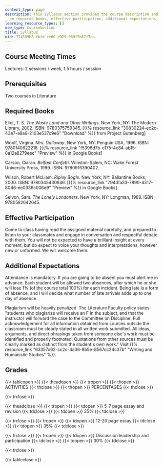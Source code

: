 ```yaml
---
content_type: page
description: This syllabus section provides the course description and information
  on required books, effective participation, additional expectations, and grading.
learning_resource_types: []
ocw_type: CourseSection
title: Syllabus
uid: 774389b8-fbfd-ce60-e929-069f5b67f7ea
---
```


Course Meeting Times
--------------------

Lectures: 2 sessions / week, 1.5 hours / session

Prerequisites
-------------

Two courses in Literature

Required Books
--------------

Eliot, T. S. _The Waste Land and Other Writings_. New York, NY: The Modern Library, 2002. ISBN: 9780375759345. \[{{% resource_link "30830224-ec2c-43e7-a9a6-2103e537c9e6" "Download" %}} from Project Gutenberg\]

Woolf, Virgina. _Mrs. Dalloway_. New York, NY: Penguin USA, 1996. ISBN: 9780140622218. \[{{% resource_link "f5396d7b-e175-4c84-ab15-8a12a8279eec" "Preview" %}} in Google Books\]

Carson, Ciaran. _Belfast Confetti_. Winston-Salem, NC: Wake Forest University Press, 1989. ISBN: 9780916390402.

Wilson, Robert McLiam. _Ripley Bogle_. New York, NY: Ballantine Books, 2000. ISBN: 9780345430946. \[{{% resource_link "794dfa33-7890-4317-8046-ee0336c006e9" "Preview" %}} in Google Books\]

Selvon, Sam. _The Lonely Londoners_. New York, NY: Longman, 1989. ISBN: 9780582642645.

Effective Participation
-----------------------

Come to class having read the assigned material carefully, and prepared to listen to your classmates and engage in conversation and respectful debate with them. You will not be expected to have a brilliant insight at every moment, but do expect to voice your thoughts and interpretations, however new or unformed. We will welcome them.

Additional Expectations
-----------------------

Attendance is mandatory. If you are going to be absent you must alert me in advance. Each student will be allowed two absences, after which he or she will lose 1% (of the course total 100%) for each incident. Being late is a form of absence, and I will decide what number of late arrivals adds up to one day of absence.

Plagiarism will be heavily penalized. The Literature Faculty policy states: "students who plagiarize will receive an F in the subject, and that the instructor will forward the case to the Committee on Discipline. Full acknowledgement for all information obtained from sources outside the classroom must be clearly stated in all written work submitted. All ideas, arguments, and direct phrasings taken from someone else's work must be identified and properly footnoted. Quotations from other sources must be clearly marked as distinct from the student's own work." Visit {{% resource_link "63357c62-cc2c-4a36-8b5e-8567cc24c37b" "Writing and Humanistic Studies" %}}.

Grades
------

{{< tableopen >}}
{{< theadopen >}}
{{< tropen >}}
{{< thopen >}}
ACTIVITIES
{{< thclose >}}
{{< thopen >}}
PERCENTAGES
{{< thclose >}}

{{< trclose >}}

{{< theadclose >}}
{{< tropen >}}
{{< tdopen >}}
5-7 page essay and revision
{{< tdclose >}}
{{< tdopen >}}
35%
{{< tdclose >}}

{{< trclose >}}
{{< tropen >}}
{{< tdopen >}}
12-20 page essay
{{< tdclose >}}
{{< tdopen >}}
35%
{{< tdclose >}}

{{< trclose >}}
{{< tropen >}}
{{< tdopen >}}
Discussion leadership and participation
{{< tdclose >}}
{{< tdopen >}}
30%
{{< tdclose >}}

{{< trclose >}}

{{< tableclose >}}